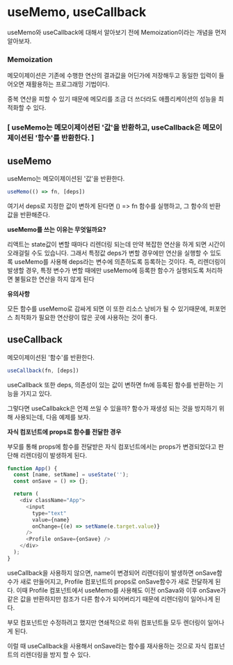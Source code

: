 # useMemo, useCallback

useMemo와 useCallback에 대해서 알아보기 전에 Memoization이라는 개념을 먼저 알아보자.

### Memoization

메모이제이션은 기존에 수행한 연산의 결과값을 어딘가에 저장해두고 동일한 입력이 들어오면 재활용하는 프로그래밍 기법이다.

중복 연산을 피할 수 있기 때문에 메모리를 조금 더 쓰더라도 애플리케이션의 성능을 최적화할 수 있다.



### **[ useMemo는 메모이제이션된 '값'을 반환하고, useCallback은 메모이제이션된 '함수'를 반환한다. ]**

## useMemo

useMemo는 메모이제이션된 '값'을 반환한다.

```javascript
useMemo(() => fn, [deps])
```

여기서 deps로 지정한 값이 변하게 된다면 () => fn 함수를 실행하고, 그 함수의 반환 값을 반환해준다.

**useMemo를 쓰는 이유는 무엇일까요?**

리액트는 state값이 변할 때마다 리렌더링 되는데 만약 복잡한 연산을 하게 되면 시간이 오래걸릴 수도 있습니다. 그래서 특정값 deps가 변할 경우에만 연산을 실행할 수 있도록 useMemo를 사용해 deps라는 변수에 의존하도록 등록하는 것이다. 즉, 리렌더링이 발생할 경우, 특정 변수가 변할 때에만 useMemo에 등록한 함수가 실행되도록 처리하면 불필요한 연산을 하지 않게 된다

**유의사항**

모든 함수를 useMemo로 감싸게 되면 이 또한 리소스 낭비가 될 수 있기때문에, 퍼포먼스 최적화가 필요한 연산량이 많은 곳에 사용하는 것이 좋다.



## useCallback

메모이제이션된 '함수'를 반환한다.

```javascript
useCallback(fn, [deps])
```

useCallback 또한 deps, 의존성이 있는 값이 변하면 fn에 등록된 함수를 반환하는 기능을 가지고 있다.

그렇다면 useCallbakck은 언제 쓰일 수 있을까? 함수가 재생성 되는 것을 방지하기 위해 사용되는데, 다음 예제를 보자.

**자식 컴포넌트에 props로 함수를 전달한 경우**

부모를 통해 props에 함수를 전달받은 자식 컴포넌트에서는 props가 변경되었다고 판단해 리렌더링이 발생하게 된다.

```javascript
function App() {
  const [name, setName] = useState('');
  const onSave = () => {};

  return (
    <div className="App">
      <input
        type="text"
        value={name}
        onChange={(e) => setName(e.target.value)}
      />
      <Profile onSave={onSave} />
    </div>
  );
}
```

useCallback을 사용하지 않으면, name이 변경되어 리렌더링이 발생하면 onSave함수가 새로 만들어지고, Profile 컴포넌트의 props로 onSave함수가 새로 전달하게 된다. 이때 Profile 컴포넌트에서 useMemo를 사용해도 이전 onSava와 이후 onSave가 같은 값을 반환하지만 참조가 다른 함수가 되어버리기 때문에 리렌더링이 일어나게 된다. 

부모 컴포넌트만 수정하려고 했지만 연쇄적으로 하위 컴포넌트들 모두 렌더링이 일어나게 된다.

이럴 때 useCallback을 사용해서 onSave라는 함수를 재사용하는 것으로 자식 컴포넌트의 리렌더링을 방지 할 수 있다.



